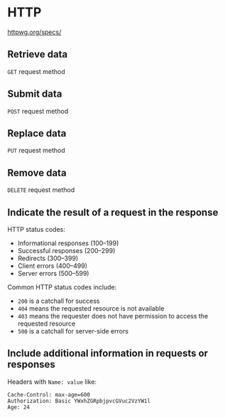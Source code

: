 # HTTP

[httpwg.org/specs/](https://httpwg.org/specs/)

## Retrieve data

`GET` request method

## Submit data

`POST` request method

## Replace data

`PUT` request method

## Remove data

`DELETE` request method

## Indicate the result of a request in the response

HTTP status codes:

- Informational responses (100–199)
- Successful responses (200–299)
- Redirects (300–399)
- Client errors (400–499)
- Server errors (500–599)

Common HTTP status codes include:

- `200` is a catchall for success
- `404` means the requested resource is not available
- `403` means the requester does not have permission to access the requested
  resource
- `500` is a catchall for server-side errors

## Include additional information in requests or responses

Headers with `Name: value` like:

```http
Cache-Control: max-age=600
Authorization: Basic YWxhZGRpbjpvcGVuc2VzYW1l
Age: 24
```
